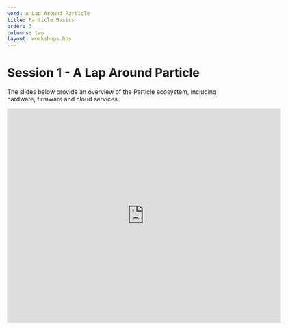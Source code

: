 ```yaml
---
word: A Lap Around Particle
title: Particle Basics
order: 3
columns: two
layout: workshops.hbs
---
```


# Session 1 - A Lap Around Particle

The slides below provide an overview of the Particle ecosystem, including hardware, firmware and cloud services.

<iframe src="https://www.icloud.com/keynote/0VPBgSkGu3fqSCMW0PjySwDVw?embed=true" width="640" height="500" class="video" frameborder="0" allowfullscreen="1" referrer="no-referrer"></iframe>

